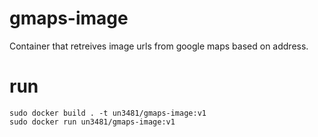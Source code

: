 # gmaps-image
Container that retreives image urls from google maps based on address.

# run
```
sudo docker build . -t un3481/gmaps-image:v1
sudo docker run un3481/gmaps-image:v1
```